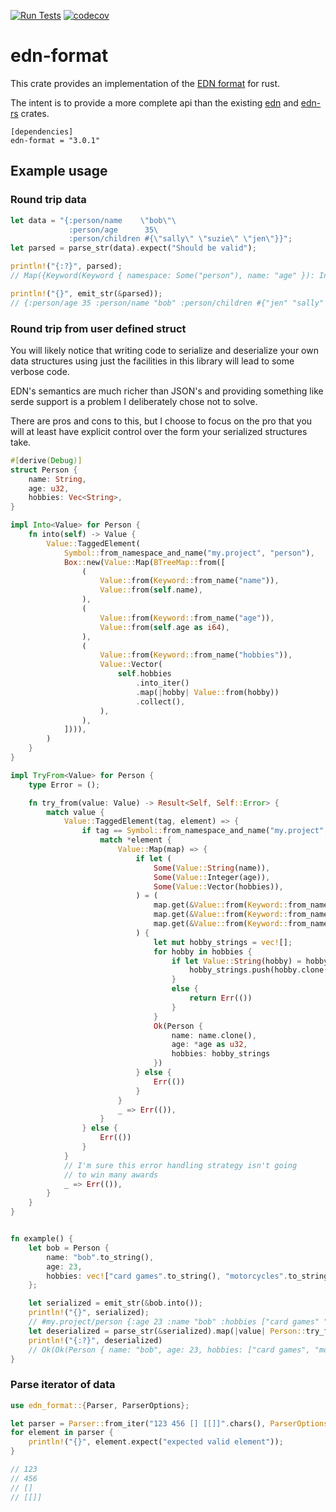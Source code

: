 [![Run Tests](https://github.com/bowbahdoe/edn_format/actions/workflows/run_tests.yml/badge.svg?branch=main)](https://github.com/bowbahdoe/edn_format/actions/workflows/run_tests.yml)
[![codecov](https://codecov.io/gh/bowbahdoe/edn-format/branch/main/graph/badge.svg?token=4YL2AFOIUE)](https://codecov.io/gh/bowbahdoe/edn-format)
# edn-format

This crate provides an implementation of the [EDN format](https://github.com/edn-format/edn) for rust.

The intent is to provide a more complete api than the existing [edn](https://crates.io/crates/edn) and
[edn-rs](https://crates.io/crates/edn-rs) crates.

```
[dependencies]
edn-format = "3.0.1"
```

## Example usage

### Round trip data
```rust
let data = "{:person/name    \"bob\"\
             :person/age      35\
             :person/children #{\"sally\" \"suzie\" \"jen\"}}";
let parsed = parse_str(data).expect("Should be valid");

println!("{:?}", parsed);
// Map({Keyword(Keyword { namespace: Some("person"), name: "age" }): Integer(35), Keyword(Keyword { namespace: Some("person"), name: "name" }): String("bob"), Keyword(Keyword { namespace: Some("person"), name: "children" }): Set({String("jen"), String("sally"), String("suzie")})})

println!("{}", emit_str(&parsed));
// {:person/age 35 :person/name "bob" :person/children #{"jen" "sally" "suzie"}}
```

### Round trip from user defined struct
You will likely notice that writing code to serialize and deserialize your own data structures
using just the facilities in this library will lead to some verbose code. 

EDN's semantics are much richer than JSON's and providing something like serde support is a problem I deliberately 
chose not to solve.

There are pros and cons to this, but I choose to focus on the pro that you will at least have explicit
control over the form your serialized structures take.

```rust 
#[derive(Debug)]
struct Person {
    name: String,
    age: u32,
    hobbies: Vec<String>,
}

impl Into<Value> for Person {
    fn into(self) -> Value {
        Value::TaggedElement(
            Symbol::from_namespace_and_name("my.project", "person"),
            Box::new(Value::Map(BTreeMap::from([
                (
                    Value::from(Keyword::from_name("name")),
                    Value::from(self.name),
                ),
                (
                    Value::from(Keyword::from_name("age")),
                    Value::from(self.age as i64),
                ),
                (
                    Value::from(Keyword::from_name("hobbies")),
                    Value::Vector(
                        self.hobbies
                            .into_iter()
                            .map(|hobby| Value::from(hobby))
                            .collect(),
                    ),
                ),
            ]))),
        )
    }
}

impl TryFrom<Value> for Person {
    type Error = ();

    fn try_from(value: Value) -> Result<Self, Self::Error> {
        match value {
            Value::TaggedElement(tag, element) => {
                if tag == Symbol::from_namespace_and_name("my.project", "person") {
                    match *element {
                        Value::Map(map) => {
                            if let (
                                Some(Value::String(name)),
                                Some(Value::Integer(age)),
                                Some(Value::Vector(hobbies)),
                            ) = (
                                map.get(&Value::from(Keyword::from_name("name"))),
                                map.get(&Value::from(Keyword::from_name("age"))),
                                map.get(&Value::from(Keyword::from_name("hobbies"))),
                            ) {
                                let mut hobby_strings = vec![];
                                for hobby in hobbies {
                                    if let Value::String(hobby) = hobby {
                                        hobby_strings.push(hobby.clone())
                                    }
                                    else {
                                        return Err(())
                                    }
                                }
                                Ok(Person {
                                    name: name.clone(),
                                    age: *age as u32,
                                    hobbies: hobby_strings
                                })
                            } else {
                                Err(())
                            }
                        }
                        _ => Err(()),
                    }
                } else {
                    Err(())
                }
            }
            // I'm sure this error handling strategy isn't going
            // to win many awards
            _ => Err(()),
        }
    }
}


fn example() {
    let bob = Person {
        name: "bob".to_string(),
        age: 23,
        hobbies: vec!["card games".to_string(), "motorcycles".to_string()],
    };

    let serialized = emit_str(&bob.into());
    println!("{}", serialized);
    // #my.project/person {:age 23 :name "bob" :hobbies ["card games" "motorcycles"]}
    let deserialized = parse_str(&serialized).map(|value| Person::try_from(value));
    println!("{:?}", deserialized)
    // Ok(Ok(Person { name: "bob", age: 23, hobbies: ["card games", "motorcycles"] }))
}
```

### Parse iterator of data
```rust 
use edn_format::{Parser, ParserOptions};

let parser = Parser::from_iter("123 456 [] [[]]".chars(), ParserOptions::default());
for element in parser {
    println!("{}", element.expect("expected valid element"));
}

// 123
// 456
// []
// [[]]
```